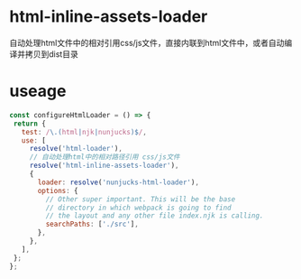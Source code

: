 # html-inline-assets-loader

 自动处理html文件中的相对引用css/js文件，直接内联到html文件中，或者自动编译并拷贝到dist目录
 
# useage
 
 ```js
const configureHtmlLoader = () => {
  return {
    test: /\.(html|njk|nunjucks)$/,
    use: [
      resolve('html-loader'),
      // 自动处理html中的相对路径引用 css/js文件
      resolve('html-inline-assets-loader'),
      {
        loader: resolve('nunjucks-html-loader'),
        options: {
          // Other super important. This will be the base
          // directory in which webpack is going to find
          // the layout and any other file index.njk is calling.
          searchPaths: ['./src'],
        },
      },
    ],
  };
};
 ```
